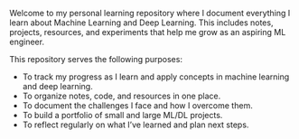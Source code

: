 Welcome to my personal learning repository where I document everything I learn about Machine Learning and Deep Learning. This includes notes, projects, resources, and experiments that help me grow as an aspiring ML engineer.

This repository serves the following purposes:

- To track my progress as I learn and apply concepts in machine learning and deep learning.
- To organize notes, code, and resources in one place.
- To document the challenges I face and how I overcome them.
- To build a portfolio of small and large ML/DL projects.
- To reflect regularly on what I’ve learned and plan next steps.

